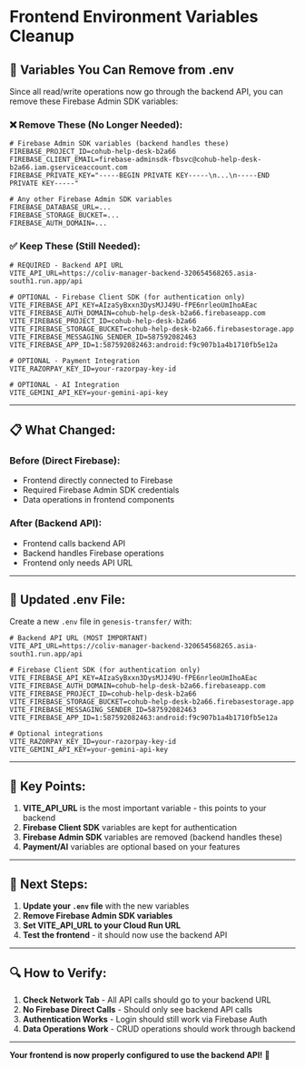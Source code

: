 # Frontend Environment Variables Cleanup

## 🧹 **Variables You Can Remove from .env**

Since all read/write operations now go through the backend API, you can remove these Firebase Admin SDK variables:

### ❌ **Remove These (No Longer Needed):**

```env
# Firebase Admin SDK variables (backend handles these)
FIREBASE_PROJECT_ID=cohub-help-desk-b2a66
FIREBASE_CLIENT_EMAIL=firebase-adminsdk-fbsvc@cohub-help-desk-b2a66.iam.gserviceaccount.com
FIREBASE_PRIVATE_KEY="-----BEGIN PRIVATE KEY-----\n...\n-----END PRIVATE KEY-----"

# Any other Firebase Admin SDK variables
FIREBASE_DATABASE_URL=...
FIREBASE_STORAGE_BUCKET=...
FIREBASE_AUTH_DOMAIN=...
```

### ✅ **Keep These (Still Needed):**

```env
# REQUIRED - Backend API URL
VITE_API_URL=https://coliv-manager-backend-320654568265.asia-south1.run.app/api

# OPTIONAL - Firebase Client SDK (for authentication only)
VITE_FIREBASE_API_KEY=AIzaSyBxxn3DysMJJ49U-fPE6nrleoUmIhoAEac
VITE_FIREBASE_AUTH_DOMAIN=cohub-help-desk-b2a66.firebaseapp.com
VITE_FIREBASE_PROJECT_ID=cohub-help-desk-b2a66
VITE_FIREBASE_STORAGE_BUCKET=cohub-help-desk-b2a66.firebasestorage.app
VITE_FIREBASE_MESSAGING_SENDER_ID=587592082463
VITE_FIREBASE_APP_ID=1:587592082463:android:f9c907b1a4b1710fb5e12a

# OPTIONAL - Payment Integration
VITE_RAZORPAY_KEY_ID=your-razorpay-key-id

# OPTIONAL - AI Integration
VITE_GEMINI_API_KEY=your-gemini-api-key
```

---

## 📋 **What Changed:**

### **Before (Direct Firebase):**
- Frontend directly connected to Firebase
- Required Firebase Admin SDK credentials
- Data operations in frontend components

### **After (Backend API):**
- Frontend calls backend API
- Backend handles Firebase operations
- Frontend only needs API URL

---

## 🔧 **Updated .env File:**

Create a new `.env` file in `genesis-transfer/` with:

```env
# Backend API URL (MOST IMPORTANT)
VITE_API_URL=https://coliv-manager-backend-320654568265.asia-south1.run.app/api

# Firebase Client SDK (for authentication only)
VITE_FIREBASE_API_KEY=AIzaSyBxxn3DysMJJ49U-fPE6nrleoUmIhoAEac
VITE_FIREBASE_AUTH_DOMAIN=cohub-help-desk-b2a66.firebaseapp.com
VITE_FIREBASE_PROJECT_ID=cohub-help-desk-b2a66
VITE_FIREBASE_STORAGE_BUCKET=cohub-help-desk-b2a66.firebasestorage.app
VITE_FIREBASE_MESSAGING_SENDER_ID=587592082463
VITE_FIREBASE_APP_ID=1:587592082463:android:f9c907b1a4b1710fb5e12a

# Optional integrations
VITE_RAZORPAY_KEY_ID=your-razorpay-key-id
VITE_GEMINI_API_KEY=your-gemini-api-key
```

---

## 🎯 **Key Points:**

1. **VITE_API_URL** is the most important variable - this points to your backend
2. **Firebase Client SDK** variables are kept for authentication
3. **Firebase Admin SDK** variables are removed (backend handles these)
4. **Payment/AI** variables are optional based on your features

---

## 🚀 **Next Steps:**

1. **Update your `.env` file** with the new variables
2. **Remove Firebase Admin SDK variables**
3. **Set VITE_API_URL to your Cloud Run URL**
4. **Test the frontend** - it should now use the backend API

---

## 🔍 **How to Verify:**

1. **Check Network Tab** - All API calls should go to your backend URL
2. **No Firebase Direct Calls** - Should only see backend API calls
3. **Authentication Works** - Login should still work via Firebase Auth
4. **Data Operations Work** - CRUD operations should work through backend

---

**Your frontend is now properly configured to use the backend API!** 🎉
